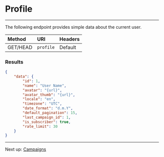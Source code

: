 # Profile

---

The following endpoint provides simple data about the current user.


| Method | URI | Headers |
| :- |   :-   |  :-  |
| GET/HEAD | `profile` | Default |

### Results

```json
{
    "data": {
        "id": 1,
        "name": "User Name",
        "avatar": "{url}",
        "avatar_thumb": "{url}",
        "locale": "en",
        "timezone": "UTC",
        "date_format": "d.m.Y",
        "default_pagination": 15,
        "last_campaign_id": 1,
        "is_subscriber": true,
        "rate_limit": 30
    }
}
```

---
Next up: [Campaigns](/api-docs/{{version}}/campaigns)
